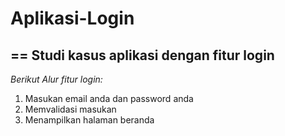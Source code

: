 # Aplikasi-Login
==
Studi kasus aplikasi dengan fitur login
--
*Berikut Alur fitur login:*
1. Masukan email anda dan password anda
2. Memvalidasi masukan
3. Menampilkan halaman beranda
